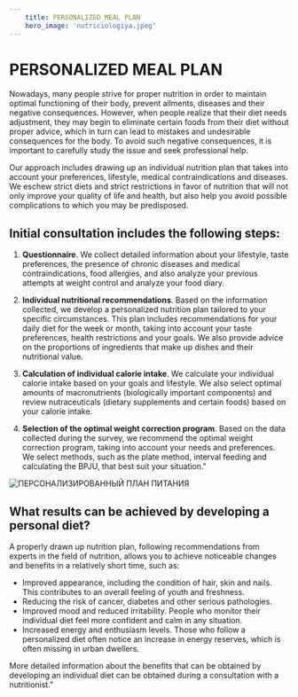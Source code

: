 ```yaml
---
    title: PERSONALIZED MEAL PLAN
    hero_image: 'nutriciologiya.jpeg'
---
```

# PERSONALIZED MEAL PLAN

Nowadays, many people strive for proper nutrition in order to maintain optimal functioning of their body, prevent ailments, diseases and their negative consequences. However, when people realize that their diet needs adjustment, they may begin to eliminate certain foods from their diet without proper advice, which in turn can lead to mistakes and undesirable consequences for the body. To avoid such negative consequences, it is important to carefully study the issue and seek professional help.

Our approach includes drawing up an individual nutrition plan that takes into account your preferences, lifestyle, medical contraindications and diseases. We eschew strict diets and strict restrictions in favor of nutrition that will not only improve your quality of life and health, but also help you avoid possible complications to which you may be predisposed.

## Initial consultation includes the following steps:

1. **Questionnaire**. We collect detailed information about your lifestyle, taste preferences, the presence of chronic diseases and medical contraindications, food allergies, and also analyze your previous attempts at weight control and analyze your food diary.

2. **Individual nutritional recommendations**. Based on the information collected, we develop a personalized nutrition plan tailored to your specific circumstances. This plan includes recommendations for your daily diet for the week or month, taking into account your taste preferences, health restrictions and your goals. We also provide advice on the proportions of ingredients that make up dishes and their nutritional value.

3. **Calculation of individual calorie intake**. We calculate your individual calorie intake based on your goals and lifestyle. We also select optimal amounts of macronutrients (biologically important components) and review nutraceuticals (dietary supplements and certain foods) based on your calorie intake.

4. **Selection of the optimal weight correction program**. Based on the data collected during the survey, we recommend the optimal weight correction program, taking into account your needs and preferences. We select methods, such as the plate method, interval feeding and calculating the BPJU, that best suit your situation."

![ПЕРСОНАЛИЗИРОВАННЫЙ ПЛАН ПИТАНИЯ](/images/posts/nutriciologiya-2.JPG "ПЕРСОНАЛИЗИРОВАННЫЙ ПЛАН ПИТАНИЯ")

## What results can be achieved by developing a personal diet?

A properly drawn up nutrition plan, following recommendations from experts in the field of nutrition, allows you to achieve noticeable changes and benefits in a relatively short time, such as:

- Improved appearance, including the condition of hair, skin and nails. This contributes to an overall feeling of youth and freshness.
- Reducing the risk of cancer, diabetes and other serious pathologies.
- Improved mood and reduced irritability. People who monitor their individual diet feel more confident and calm in any situation.
- Increased energy and enthusiasm levels. Those who follow a personalized diet often notice an increase in energy reserves, which is often missing in urban dwellers.

More detailed information about the benefits that can be obtained by developing an individual diet can be obtained during a consultation with a nutritionist."